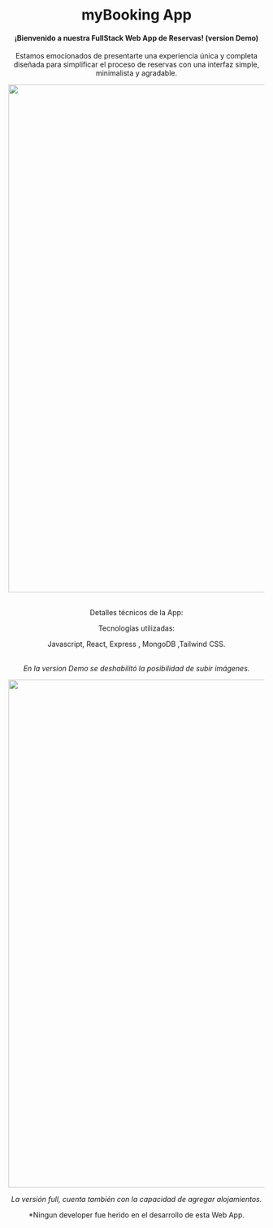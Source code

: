 <h1 align="center"> myBooking App </h1>
<div align='center'>
<h4>¡Bienvenido a nuestra FullStack Web App de Reservas! (version Demo)</h4> 
<p>Estamos emocionados de presentarte una experiencia única y completa diseñada para simplificar el proceso de reservas con una interfaz simple, minimalista y agradable.</p>

<img src='' style="width:1000px"></img>

</br>
Detalles técnicos de la App: 
<br/>
<p>Tecnologías utilizadas:</p>
<p>Javascript, React, Express , MongoDB ,Tailwind CSS.</p>
</br/>
<i>En la version Demo se deshabilitó la posibilidad de subir imágenes.</i>

<img src='https://res.cloudinary.com/didr1suca/image/upload/c_pad,b_auto:predominant,fl_preserve_transparency/v1704486781/DEMOS_wlt6qh.jpg?_s=public-apps' style="width:1000px"></img>

<i>La versión full, cuenta también con la capacidad de agregar alojamientos.</i>

*Ningun developer fue herido en el desarrollo de esta Web App.
</div>
